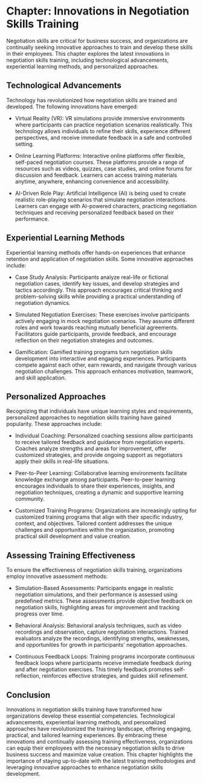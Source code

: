 Chapter: Innovations in Negotiation Skills Training
===================================================

Negotiation skills are critical for business success, and organizations are continually seeking innovative approaches to train and develop these skills in their employees. This chapter explores the latest innovations in negotiation skills training, including technological advancements, experiential learning methods, and personalized approaches.

Technological Advancements
--------------------------

Technology has revolutionized how negotiation skills are trained and developed. The following innovations have emerged:

* Virtual Reality (VR): VR simulations provide immersive environments where participants can practice negotiation scenarios realistically. This technology allows individuals to refine their skills, experience different perspectives, and receive immediate feedback in a safe and controlled setting.

* Online Learning Platforms: Interactive online platforms offer flexible, self-paced negotiation courses. These platforms provide a range of resources such as videos, quizzes, case studies, and online forums for discussion and feedback. Learners can access training materials anytime, anywhere, enhancing convenience and accessibility.

* AI-Driven Role Play: Artificial Intelligence (AI) is being used to create realistic role-playing scenarios that simulate negotiation interactions. Learners can engage with AI-powered characters, practicing negotiation techniques and receiving personalized feedback based on their performance.

Experiential Learning Methods
-----------------------------

Experiential learning methods offer hands-on experiences that enhance retention and application of negotiation skills. Some innovative approaches include:

* Case Study Analysis: Participants analyze real-life or fictional negotiation cases, identify key issues, and develop strategies and tactics accordingly. This approach encourages critical thinking and problem-solving skills while providing a practical understanding of negotiation dynamics.

* Simulated Negotiation Exercises: These exercises involve participants actively engaging in mock negotiation scenarios. They assume different roles and work towards reaching mutually beneficial agreements. Facilitators guide participants, provide feedback, and encourage reflection on their negotiation strategies and outcomes.

* Gamification: Gamified training programs turn negotiation skills development into interactive and engaging experiences. Participants compete against each other, earn rewards, and navigate through various negotiation challenges. This approach enhances motivation, teamwork, and skill application.

Personalized Approaches
-----------------------

Recognizing that individuals have unique learning styles and requirements, personalized approaches to negotiation skills training have gained popularity. These approaches include:

* Individual Coaching: Personalized coaching sessions allow participants to receive tailored feedback and guidance from negotiation experts. Coaches analyze strengths and areas for improvement, offer customized strategies, and provide ongoing support as negotiators apply their skills in real-life situations.

* Peer-to-Peer Learning: Collaborative learning environments facilitate knowledge exchange among participants. Peer-to-peer learning encourages individuals to share their experiences, insights, and negotiation techniques, creating a dynamic and supportive learning community.

* Customized Training Programs: Organizations are increasingly opting for customized training programs that align with their specific industry, context, and objectives. Tailored content addresses the unique challenges and opportunities within the organization, promoting practical skill development and value creation.

Assessing Training Effectiveness
--------------------------------

To ensure the effectiveness of negotiation skills training, organizations employ innovative assessment methods:

* Simulation-Based Assessments: Participants engage in realistic negotiation simulations, and their performance is assessed using predefined metrics. These assessments provide objective feedback on negotiation skills, highlighting areas for improvement and tracking progress over time.

* Behavioral Analysis: Behavioral analysis techniques, such as video recordings and observation, capture negotiation interactions. Trained evaluators analyze the recordings, identifying strengths, weaknesses, and opportunities for growth in participants' negotiation approaches.

* Continuous Feedback Loops: Training programs incorporate continuous feedback loops where participants receive immediate feedback during and after negotiation exercises. This timely feedback promotes self-reflection, reinforces effective strategies, and guides skill refinement.

Conclusion
----------

Innovations in negotiation skills training have transformed how organizations develop these essential competencies. Technological advancements, experiential learning methods, and personalized approaches have revolutionized the training landscape, offering engaging, practical, and tailored learning experiences. By embracing these innovations and continually assessing training effectiveness, organizations can equip their employees with the necessary negotiation skills to drive business success and maximize value creation. This chapter highlights the importance of staying up-to-date with the latest training methodologies and leveraging innovative approaches to enhance negotiation skills development.
